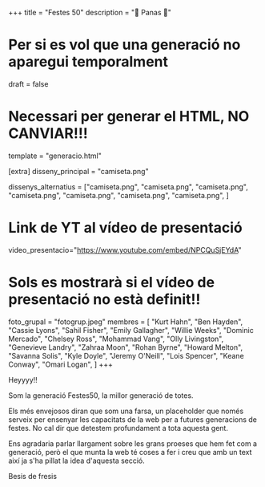 +++
title = "Festes 50"
description = "🍞 Panas 🍞"

# Per si es vol que una generació no aparegui temporalment
draft = false
# Necessari per generar el HTML, NO CANVIAR!!!
template = "generacio.html"

[extra]
disseny_principal = "camiseta.png"

dissenys_alternatius = ["camiseta.png",
                        "camiseta.png",
                        "camiseta.png",
                        "camiseta.png",
                        "camiseta.png",
                        "camiseta.png",
                        "camiseta.png", 
                       ]

# Link de YT al vídeo de presentació
video_presentacio="https://www.youtube.com/embed/NPCQuSjEYdA"

# Sols es mostrarà si el vídeo de presentació no està definit!!
foto_grupal = "fotogrup.jpeg"
membres = [ "Kurt Hahn",
            "Ben Hayden",
            "Cassie Lyons",
            "Sahil Fisher",
            "Emily Gallagher",
            "Willie Weeks",
            "Dominic Mercado",
            "Chelsey Ross",
            "Mohammad Vang",
            "Olly Livingston",
            "Genevieve Landry",
            "Zahraa Moon",
            "Rohan Byrne",
            "Howard Melton", 
            "Savanna Solis",
            "Kyle Doyle",
            "Jeremy O'Neill",
            "Lois Spencer",
            "Keane Conway",
            "Omari Logan",
           ]
+++

Heyyyy!! 

Som la generació Festes50, la millor generació de totes.

Els més envejosos diran que som una farsa, un placeholder que només serveix per ensenyar les capacitats de la web per a futures generacions de festes. No cal dir que detestem profundament a tota aquesta gent.

Ens agradaria parlar llargament sobre les grans proeses que hem fet com a generació, però el que munta la web té coses a fer i creu que amb un text així ja s'ha pillat la idea d'aquesta secció.

Besis de fresis
